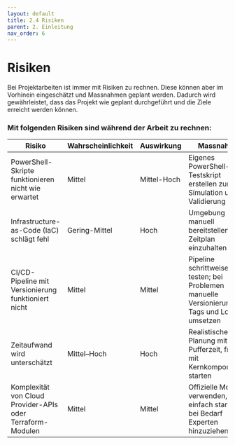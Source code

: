 ```yaml
---
layout: default
title: 2.4 Risiken
parent: 2. Einleitung
nav_order: 6
---
```


# Risiken

Bei Projektarbeiten ist immer mit Risiken zu rechnen. Diese können aber im Vorhinein eingeschätzt und Massnahmen geplant werden. Dadurch wird gewährleistet, dass das Projekt wie geplant durchgeführt und die Ziele erreicht werden können.

### Mit folgenden Risiken sind während der Arbeit zu rechnen:

| **Risiko**                               | **Wahrscheinlichkeit** | **Auswirkung**   | **Massnahme**                                                                 |
| ---------------------------------------- | ---------------------- | ---------------- | ----------------------------------------------------------------------------- |
| PowerShell-Skripte funktionieren nicht wie erwartet | Mittel                 | Mittel-Hoch      | Eigenes PowerShell-Testskript erstellen zur Simulation und Validierung             |
| Infrastructure-as-Code (IaC) schlägt fehl             | Gering-Mittel                 | Hoch           | Umgebung manuell bereitstellen, um Zeitplan einzuhalten |
| CI/CD-Pipeline mit Versionierung funktioniert nicht| Mittel                 | Mittel           | Pipeline schrittweise testen; bei Problemen manuelle Versionierung via Tags und Logs umsetzen |
| Zeitaufwand wird unterschätzt                | Mittel–Hoch               | Hoch         | Realistische Planung mit Pufferzeit, früh mit Kernkomponenten starten|
| Komplexität von Cloud Provider-APIs oder Terraform-Modulen           | Mittel                   | Mittel             | Offizielle Module verwenden, einfach starten, bei Bedarf Experten hinzuziehen |

